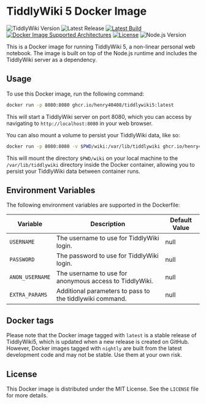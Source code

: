 # TiddlyWiki 5 Docker Image

![TiddlyWiki Version](https://img.shields.io/badge/TiddlyWiki-v5.2.5-blue)
![Latest Release](https://img.shields.io/github/v/release/henry40408/tiddlywiki5?label=Latest%20Release)
[![Latest Build](https://img.shields.io/github/actions/workflow/status/henry40408/tiddlywiki5/build.yml?branch=main&label=build&logo=docker&logoColor=white)](https://github.com/henry40408/tiddlywiki5/actions/workflows/build-docker-image.yml)
[![Docker Image Supported Architectures](https://img.shields.io/badge/arch-amd64%20%7C%20arm64-blue?logo=docker&logoColor=white)](https://hub.docker.com/r/myusername/tiddlywiki5)
[![License](https://img.shields.io/github/license/henry40408/tiddlywiki5)](https://github.com/henry40408/tiddlywiki5/blob/main/LICENSE)
![Node.js Version](https://img.shields.io/badge/node-v16.19.1-green?logo=node.js&logoColor=white)

This is a Docker image for running TiddlyWiki 5, a non-linear personal web notebook. The image is built on top of the Node.js runtime and includes the TiddlyWiki server as a dependency.

## Usage

To use this Docker image, run the following command:

```sh
docker run -p 8080:8080 ghcr.io/henry40408/tiddlywiki5:latest

```

This will start a TiddlyWiki server on port 8080, which you can access by navigating to `http://localhost:8080` in your web browser.

You can also mount a volume to persist your TiddlyWiki data, like so:

```sh
docker run -p 8080:8080 -v $PWD/wiki:/var/lib/tiddlywiki ghcr.io/henry40408/tiddlywiki5:latest
```

This will mount the directory `$PWD/wiki` on your local machine to the `/var/lib/tiddlywiki` directory inside the Docker container, allowing you to persist your TiddlyWiki data between container runs.

## Environment Variables

The following environment variables are supported in the Dockerfile:

| Variable|Description|Default Value|
|---|---|---|
|`USERNAME`|The username to use for TiddlyWiki login.|null|
|`PASSWORD`|The password to use for TiddlyWiki login.|null|
|`ANON_USERNAME`|The username to use for anonymous access to TiddlyWiki.|null|
|`EXTRA_PARAMS`|Additional parameters to pass to the tiddlywiki command.|null|

## Docker tags

Please note that the Docker image tagged with `latest` is a stable release of TiddlyWiki5, which is updated when a new release is created on GitHub. However, Docker images tagged with `nightly` are built from the latest development code and may not be stable. Use them at your own risk.

## License

This Docker image is distributed under the MIT License. See the `LICENSE` file for more details.
